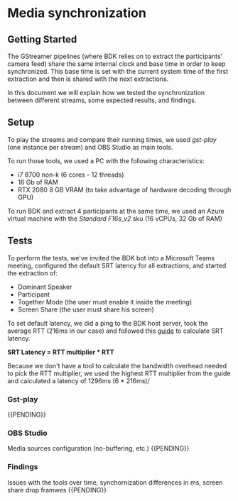# Media synchronization

## Getting Started

The GStreamer pipelines (where BDK relies on to extract the participants' camera feed) share the same internal clock and base time in order to keep synchronized. This base time is set with the current system time of the first extraction and then is shared with the next extractions.

In this document we will explain how we tested the synchronization between different streams, some expected results, and findings.

## Setup
To play the streams and compare their running times, we used _gst-play_ (one instance per stream) and OBS Studio as main tools.

To run those tools, we used a PC with the following characteristics:

* i7 8700 non-k (6 cores - 12 threads)
* 16 Gb of RAM
* RTX 2080 8 GB VRAM (to take advantage of hardware decoding through GPU)

To run BDK and extract 4 participants at the same time, we used an Azure virtual machine with the *Standard F16s_v2* sku (16 vCPUs, 32 Gb of RAM)

## Tests

To perform the tests, we've invited the BDK bot into a Microsoft Teams meeting, configured the default SRT latency for all extractions, and started the extraction of:
* Dominant Speaker
* Participant
* Together Mode (the user must enable it inside the meeting)
* Screen Share (the user must share his screen)

To set default latency, we did a ping to the BDK host server, took the average RTT (216ms in our case) and followed this [guide](https://www.haivision.com/blog/all/how-to-configure-srt-settings-video-encoder-optimal-performance/) to calculate SRT latency.

**SRT Latency = RTT multiplier * RTT**

Because we don't have a tool to calculate the bandwidth overhead needed to pick the RTT multiplier, we used the highest RTT multiplier from the guide and calculated a latency of 1296ms (6 * 216ms)/

### Gst-play

{{PENDING}}

### OBS Studio

Media sources configuration (no-buffering, etc.)
{{PENDING}}


### Findings

Issues with the tools over time, synchornization differences in ms, screen share drop framwes
{{PENDING}}

